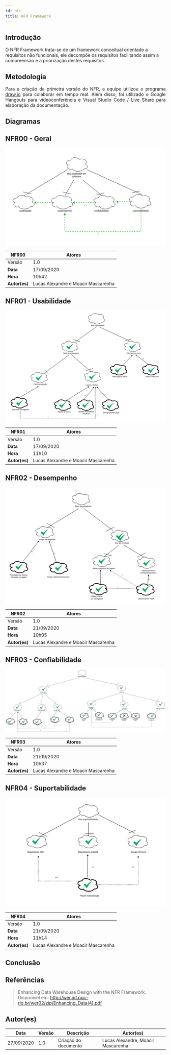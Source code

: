 ```yaml
---
id: nfr
title: NFR Framework
---
```



## Introdução

<p align = "justify">

O NFR Framework trata-se de um framework conceitual orientado a requisitos não funcionais, ele decompõe os requisitos facilitando assim a compreensão e a priorização destes requisitos.

</p>

## Metodologia

<p align = "justify">
Para a criação da primeira versão do NFR, a equipe utilizou o programa <a href="https://app.diagrams.net/">draw.io</a> para colaborar em tempo real. Além disso, foi utilizado o Google Hangouts para videoconferência e Visual Studio Code / Live Share para elaboração da documentação.
</p>

## Diagramas


## NFR00 - Geral 


[![Geral](../assets/NFR/nfr_geral.png)](../assets/NFR/nfr_geral.png)


| NFR00 | Atores |  
|--|--|
|Versão| 1.0 | 
|**Data**| 17/09/2020 |
|**Hora**| 10h42 |
|**Autor(es)**| Lucas Alexandre e Moacir Mascarenha |

## NFR01 - Usabilidade 


[![Usabilidade](../assets/NFR/nfr_usabilidade.png)](../assets/NFR/nfr_geral.png)


| NFR01 | Atores |  
|--|--|
|Versão| 1.0 | 
|**Data**| 17/09/2020 |
|**Hora**| 11h10 |
|**Autor(es)**| Lucas Alexandre e Moacir Mascarenha |

## NFR02 - Desempenho 


[![Desempenho](../assets/NFR/nfr_desempenho.png)](../assets/NFR/nfr_desempenho.png)


| NFR02 | Atores |  
|--|--|
|Versão| 1.0 | 
|**Data**| 21/09/2020 |
|**Hora**| 10h05 |
|**Autor(es)**| Lucas Alexandre e Moacir Mascarenha |

## NFR03 - Confiabilidade 


[![Confiabilidade](../assets/NFR/nfr_confiabilidade.png)](../assets/NFR/nfr_confiabilidade.png)


| NFR03 | Atores |  
|--|--|
|Versão| 1.0 | 
|**Data**| 21/09/2020 |
|**Hora**| 10h37 |
|**Autor(es)**| Lucas Alexandre e Moacir Mascarenha |

## NFR04 - Suportabilidade 


[![Suportabilidade](../assets/NFR/nfr_suportabilidade.png)](../assets/NFR/nfr_suportabilidade.png)


| NFR04 | Atores |  
|--|--|
|Versão| 1.0 | 
|**Data**| 21/09/2020 |
|**Hora**| 11h14 |
|**Autor(es)**| Lucas Alexandre e Moacir Mascarenha |

## Conclusão

<p align = "justify">

</p>

## Referências

> Enhancing Data Warehouse Design with the NFR Framework. Disponível em: http://wer.inf.puc-rio.br/wer02/zip/Enhancing_Data(4).pdf
 


## Autor(es)

| Data | Versão | Descrição | Autor(es) |
| -- | -- | -- | -- |
| 27/09/2020 | 1.0 | Criação do documento | Lucas Alexandre, Moacir Mascarenha | 